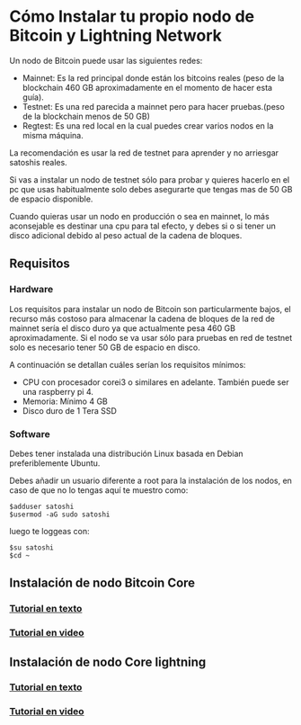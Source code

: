 # Cómo Instalar tu propio nodo de Bitcoin y Lightning Network

Un nodo de Bitcoin puede usar las siguientes redes:

* Mainnet: Es la red principal donde están los bitcoins reales (peso de la blockchain 460 GB aproximadamente en el momento de hacer esta guía).
* Testnet: Es una red parecida a mainnet pero para hacer pruebas.(peso de la blockchain menos de 50 GB)
* Regtest: Es una red local en la cual puedes crear varios nodos en la misma máquina.

La recomendación es usar la red de testnet para aprender y no arriesgar satoshis reales.

Si vas a instalar un nodo de testnet sólo para probar y quieres hacerlo en el pc que usas habitualmente solo debes asegurarte que tengas mas de 50 GB de espacio disponible.

Cuando quieras usar un nodo en producción o sea en mainnet,  lo más aconsejable es destinar una cpu para tal efecto, y  debes si o si tener un disco adicional debido al peso actual de la cadena de bloques.



## Requisitos

### Hardware
Los requisitos para instalar un nodo de Bitcoin son particularmente bajos, el recurso más costoso para almacenar la cadena de bloques de la red de mainnet sería el disco duro ya que actualmente pesa 460 GB aproximadamente. 
Si el nodo se va usar sólo para pruebas en red de testnet solo es necesario tener 50 GB de espacio en disco.

A continuación se detallan cuáles serían los requisitos mínimos:

*  CPU con procesador corei3 o similares en adelante. También puede ser una raspberry pi 4. 
*  Memoria: Mínimo 4 GB
* Disco duro de 1 Tera SSD 



### Software
Debes tener instalada una distribución Linux basada en Debian preferiblemente Ubuntu.

Debes añadir un usuario diferente a root para la instalación de los nodos, en caso de que no lo tengas aquí te muestro como:

```gherkin=
$adduser satoshi
$usermod -aG sudo satoshi
```

luego te loggeas con:

```
$su satoshi
$cd ~
```


## Instalación de nodo Bitcoin Core

### [Tutorial en texto](https://hackmd.io/UEmf3CQpQeGe8cBhrFel2g?view)

### [Tutorial en video](https://www.youtube.com/watch?v=30szR5xDx_I)


## Instalación de nodo Core lightning

### [Tutorial en texto](https://hackmd.io/JJZSmjBMQcG5RNQKn13HTw?view)

### [Tutorial en video](https://www.youtube.com/watch?v=A_BQywafJ-w)

